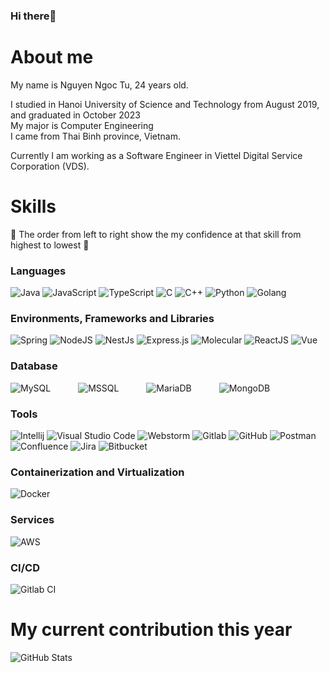 ### Hi there👋
# About me

My name is Nguyen Ngoc Tu, 24 years old. <br />

I studied in Hanoi University of Science and Technology from August 2019, and graduated in October 2023<br />
My major is Computer Engineering <br />
I came from Thai Binh province, Vietnam. <br/>

Currently I am working as a Software Engineer in Viettel Digital Service Corporation (VDS). 

# Skills
💪 The order from left to right show the my confidence at that skill from highest to lowest 💪


### Languages
<div class="d-flex justify-content-between">
  <img alt="Java" src="https://img.shields.io/badge/Java-ED8B00?style=for-the-badge&logo=openjdk&logoColor=white"/> 
  <img alt="JavaScript" src="https://img.shields.io/badge/javascript-%23323330.svg?style=for-the-badge&logo=javascript&logoColor=%23F7DF1E"/>
  <img alt="TypeScript" src="https://img.shields.io/badge/TypeScript-3178C6?style=for-the-badge&logo=TypeScript&logoColor=FFF"/>
  <img alt="C" src="https://img.shields.io/badge/c-%2300599C.svg?style=for-the-badge&logo=c&logoColor=white"/>
  <img alt="C++" src="https://img.shields.io/badge/c++-%2300599C.svg?style=for-the-badge&logo=c%2B%2B&ogoColor=white"/>
  <img alt="Python" src="https://img.shields.io/badge/python-%2314354C.svg?style=for-the-badge&logo=python&logoColor=white"/>
  <img alt="Golang" src="https://img.shields.io/badge/golang-38c4e0.svg?style=for-the-badge&logo=go&logoColor=white"/>
</div>

### Environments, Frameworks and Libraries
<div class="d-flex justify-content-between">
  <img alt="Spring" src="https://img.shields.io/badge/spring-1957a8.svg?style=for-the-badge&logo=nest-dot-js&logoColor=white"/>
  <img alt="NodeJS" src="https://img.shields.io/badge/node.js-%2343853D.svg?style=for-the-badge&logo=node-dot-js&logoColor=white"/>
  <img alt="NestJs" src="https://img.shields.io/badge/nestjs-d6333c.svg?style=for-the-badge&logo=nest-dot-js&logoColor=white"/>
  <img alt="Express.js" src="https://img.shields.io/badge/express.js-%23404d59.svg?style=for-the-badge&logo=express&logoColor=%2361DAFB"/>
  <img alt="Molecular" src="https://img.shields.io/badge/node.js-%2343853D.svg?style=for-the-badge&logo=node-dot-js&logoColor=white"/>
  <img alt="ReactJS" src="https://img.shields.io/badge/-ReactJs-61DAFB?logo=react&logoColor=white&style=for-the-badge"/>
  <img alt="Vue" src="https://img.shields.io/badge/vue-%23000.svg?style=for-the-badge&logo=vue&logoColor=white"/>
</div>

### Database
<div class="d-flex justify-content-between">
  <img alt="MySQL" src="https://img.shields.io/badge/mysql-%2300f.svg?style=for-the-badge&logo=mysql&logoColor=white" style="margin-right:40px;"/>
  <img alt="MSSQL" src="https://img.shields.io/badge/mssql-%2500f.svg?style=for-the-badge" style="margin-right:40px;"/>
  <img alt="MariaDB" src="https://img.shields.io/badge/mariadb-%2400f.svg?style=for-the-badge" style="margin-right:40px;"/>
  <img alt="MongoDB" src ="https://img.shields.io/badge/MongoDB-%234ea94b.svg?style=for-the-badge&logo=mongodb&logoColor=white" padding="10px"/>
</div>

### Tools
<div class="d-flex justify-content-between">
  <img alt="Intellij" src="https://img.shields.io/badge/intellij-098759.svg?style=for-the-badge&logo=intellij&logoColor=white"/>
  <img alt="Visual Studio Code" src="https://img.shields.io/badge/VisualStudioCode-0078d7.svg?style=for-the-badge&logo=visual-studio-code&logoColor=white"/>
  <img alt="Webstorm" src="https://img.shields.io/badge/PyCharm-000000.svg?style=for-the-badge&logo=PyCharm&logoColor=white"/>
  <img alt="Gitlab" src="https://img.shields.io/badge/gitlab-%FFFFFF.svg?style=for-the-badge&logo=github&logoColor=white"/>
  <img alt="GitHub" src="https://img.shields.io/badge/github-%23121011.svg?style=for-the-badge&logo=github&logoColor=white"/>
  <img alt="Postman" src="https://img.shields.io/badge/Postman-FF6C37?style=for-the-badge&logo=postman&logoColor=red" />
  <img alt="Confluence" src="https://img.shields.io/badge/confluence-%4000f.svg?style=for-the-badge"/>
  <img alt="Jira" src="https://img.shields.io/badge/jira-%3000f.svg?style=for-the-badge"/>
  <img alt="Bitbucket" src="https://img.shields.io/badge/bitbucket-%5200f.svg?style=for-the-badge"/>
</div>

### Containerization and Virtualization
<div class="d-flex justify-content-between">
  <img alt="Docker" src="https://img.shields.io/badge/docker-%230db7ed.svg?style=for-the-badge&logo=docker&logoColor=white"/>
</div>

### Services
<div class="d-flex justify-content-between">
  <img alt="AWS" src="https://img.shields.io/badge/-AWS-005571?style=for-the-badge&logo=elasticsearch"/>
</div>

### CI/CD
<div class="d-flex justify-content-between">
  <img alt="Gitlab CI" src="https://img.shields.io/badge/Gitlab%20ci-%23326ce5.svg?style=for-the-badge&logo=kubernetes&logoColor=white"/>
</div>


  


# My current contribution this year
  <img align="left" alt="GitHub Stats" src="https://github-readme-stats.vercel.app/api?username=tunn194397&count_private=true&theme=tokyonight&show_icons=true&hide_border=false&title_color=ff652f&icon_color=FFE400&bg_color=09131B&text_color=ffffff&border_color=0c1a25" />

